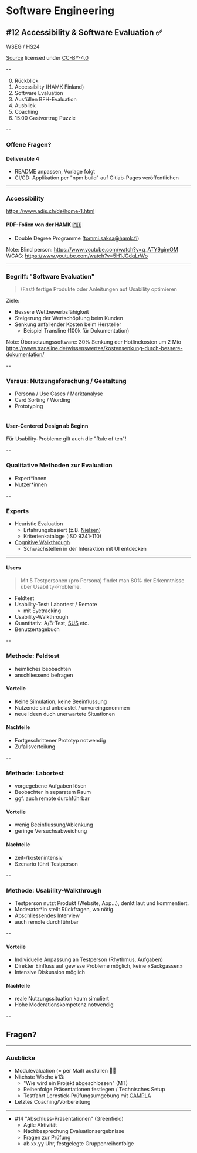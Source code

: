 # Software Engineering

## #12 Accessibility & Software Evaluation ✅

WSEG / HS24<br />

[Source](https://github.com/digital-sustainability/module-wseg/tree/24/hs/docs/slides/content/12) licensed under [CC-BY-4.0](https://github.com/digital-sustainability/module-wseg/blob/24/hs/LICENSE)

--

0. Rückblick
1. Accessibilty (HAMK Finland)
2. Software Evaluation
3. Ausfüllen BFH-Evaluation
4. Ausblick
5. Coaching
6. 15.00 Gastvortrag Puzzle

--

### Offene Fragen?

#### Deliverable 4

- README anpassen, Vorlage folgt
- CI/CD: Applikation per "npm build" auf Gitlab-Pages veröffentlichen

---

### Accessibility

https://www.adis.ch/de/home-1.html

#### PDF-Folien von der HAMK 🇫🇮

- Double Degree Programme (tommi.saksa@hamk.fi)

Note:
Blind person: https://www.youtube.com/watch?v=q_ATY9gimOM
WCAG: https://www.youtube.com/watch?v=5H1JGdqLrWo

---

### Begriff: "Software Evaluation"

> (Fast) fertige Produkte oder Anleitungen auf Usability optimieren

Ziele:

- Bessere Wettbewerbsfähigkeit
- Steigerung der Wertschöpfung beim Kunden
- Senkung anfallender Kosten beim Hersteller
  - Beispiel Transline (100k für Dokumentation)

Note:
Übersetzungssoftware: 30% Senkung der Hotlinekosten um 2 Mio
https://www.transline.de/wissenswertes/kostensenkung-durch-bessere-dokumentation/

--

### Versus: Nutzungsforschung / Gestaltung

- Persona / Use Cases / Marktanalyse
- Card Sorting / Wording
- Prototyping<br />&nbsp;

#### User-Centered Design ab Beginn

Für Usability-Probleme gilt auch die "Rule of ten"!

--

### Qualitative Methoden zur Evaluation

- Expert\*innen
- Nutzer\*innen

--

### Experts

- Heuristic Evaluation
  - Erfahrungsbasiert (z.B. [Nielsen](https://www.nngroup.com/articles/ten-usability-heuristics/))
  - Kriterienkataloge (ISO 9241-110)
- [Cognitive Walkthrough](https://de.wikipedia.org/wiki/Cognitive_Walkthrough)
  - Schwachstellen in der Interaktion mit UI entdecken

---

#### Users

> Mit 5 Testpersonen (pro Persona) findet man 80% der Erkenntnisse über Usability-Probleme.

- Feldtest
- Usability-Test: Labortest / Remote
  - mit Eyetracking
- Usability-Walkthrough
- Quantitativ: A/B-Test, [SUS](https://de.wikipedia.org/wiki/System_Usability_Scale) etc.
- Benutzertagebuch

--

### Methode: Feldtest

- heimliches beobachten
- anschliessend befragen

#### Vorteile

- Keine Simulation, keine Beeinflussung
- Nutzende sind unbelastet / unvoreingenommen
- neue Ideen duch unerwartete Situationen

#### Nachteile

- Fortgeschrittener Prototyp notwendig
- Zufallsverteilung

--

### Methode: Labortest

- vorgegebene Aufgaben lösen
- Beobachter in separatem Raum
- ggf. auch remote durchführbar

#### Vorteile

- wenig Beeinflussung/Ablenkung
- geringe Versuchsabweichung

#### Nachteile

- zeit-/kostenintensiv
- Szenario führt Testperson

--

### Methode: Usability-Walkthrough

- Testperson nutzt Produkt (Website, App...), denkt laut und kommentiert.
- Moderator\*in stellt Rückfragen, wo nötig.
- Abschliessendes Interview
- auch remote durchführbar

--

#### Vorteile

- Individuelle Anpassung an Testperson (Rhythmus, Aufgaben)
- Direkter Einfluss auf gewisse Probleme möglich, keine «Sackgassen»
- Intensive Diskussion möglich

#### Nachteile

- reale Nutzungssituation kaum simuliert
- Hohe Moderationskompetenz notwendig

--

## Fragen?

<!-- .slide: data-background="#fff5c1" -->

---

### Ausblicke

- Modulevaluation (= per Mail) ausfüllen ✍🏼
- Nächste Woche #13:
  - "Wie wird ein Projekt abgeschlossen" (MT)
  - Reihenfolge Präsentationen festlegen / Technisches Setup
  - Testfahrt Lernstick-Prüfungsumgebung mit [CAMPLA](https://campla.github.io/)
- Letztes Coaching/Vorbereitung

---

- #14 "Abschluss-Präsentationen" (Greenfield)
  - Agile Aktivität
  - Nachbesprechung Evaluationsergebnisse
  - Fragen zur Prüfung
  - ab xx.yy Uhr, festgelegte Gruppenreihenfolge
